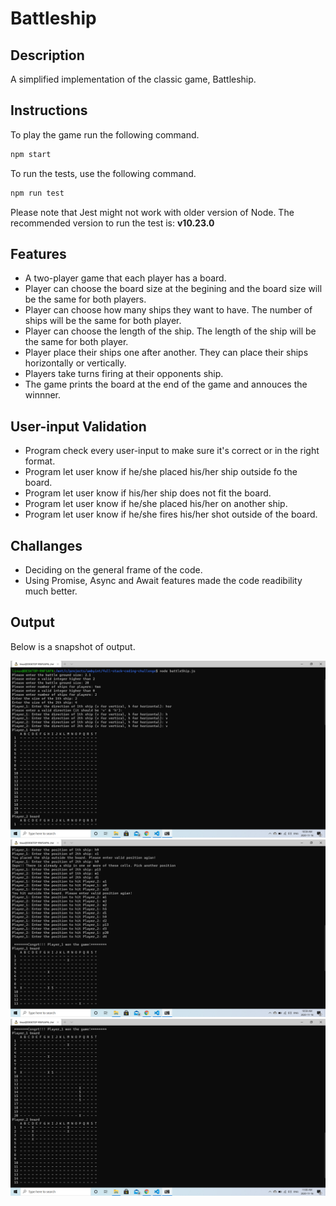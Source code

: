# Battleship

## Description
A simplified implementation of the classic game, Battleship.

## Instructions
To play the game run the following command.
```javascript
npm start
```

To run the tests, use the following command. 
```javascript
npm run test
```

Please note that Jest might not work with older version of Node. The recommended version to run the test is: **v10.23.0**


## Features
- A two-player game that each player has a board. 
- Player can choose the board size at the begining and the board size will be the same for both players.
- Player can choose how many ships they want to have. The number of ships will be the same for both player.
- Player can choose the length of the ship. The length of the ship will be the same for both player.
- Player place their ships one after another. They can place their ships horizontally or vertically.
- Players take turns firing at their opponents ship.
- The game prints the board at the end of the game and annouces the winnner.

## User-input Validation
- Program check every user-input to make sure it's correct or in the right format.
- Program let user know if he/she placed his/her ship outside fo the board.
- Program let user know if his/her ship does not fit the board.
- Program let user know if he/she placed his/her on another ship.
- Program let user know if he/she fires his/her shot outside of the board.

## Challanges
- Deciding on the general frame of the code.
- Using Promise, Async and Await features made the code readibility much better. 

## Output
Below is a snapshot of output.

![sample output](snapshot_1.PNG)
![sample output](snapshot_2.PNG)
![sample output](snapshot_3.PNG)



